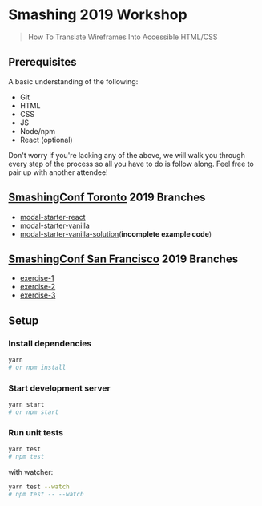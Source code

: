 # Smashing 2019 Workshop

> How To Translate Wireframes Into Accessible HTML/CSS

## Prerequisites

A basic understanding of the following:

- Git
- HTML
- CSS
- JS
- Node/npm
- React (optional)

Don't worry if you're lacking any of the above, we will walk you through every step of the process so all you have to do is follow along. Feel free to pair up with another attendee!

## [SmashingConf Toronto](https://smashingconf.com/toronto-2019/workshops) 2019 Branches

- [modal-starter-react](https://github.com/dequelabs/smashing-workshop/tree/modal-starter-react)
- [modal-starter-vanilla](https://github.com/dequelabs/smashing-workshop/tree/modal-starter-vanilla)
- [modal-starter-vanilla-solution](https://github.com/dequelabs/smashing-workshop/tree/modal-starter-vanilla-solution)(**incomplete example code**)

## [SmashingConf San Francisco](https://smashingconf.com/sf-2019/workshops/deque) 2019 Branches

- [exercise-1](https://github.com/dequelabs/smashing-workshop/tree/exercise-1)
- [exercise-2](https://github.com/dequelabs/smashing-workshop/tree/exercise-2)
- [exercise-3](https://github.com/dequelabs/smashing-workshop/tree/exercise-3)

## Setup

### Install dependencies

```sh
yarn
# or npm install
```

### Start development server

```sh
yarn start
# or npm start
```

### Run unit tests

```sh
yarn test
# npm test
```

with watcher:

```sh
yarn test --watch
# npm test -- --watch
```
